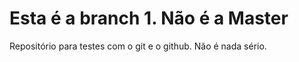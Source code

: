 Esta é a branch 1. Não é a Master
=====

Repositório para testes com o git e o github. Não é nada sério.
